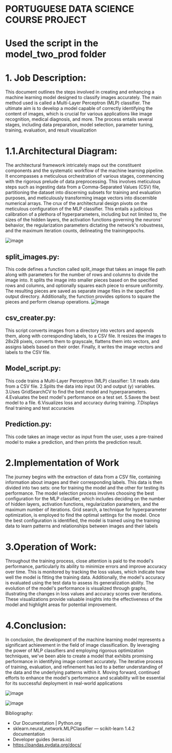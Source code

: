 # PORTUGUESE DATA SCIENCE COURSE PROJECT
# Used the script in the model_two_prod folder

# 1. Job Description:
This document outlines the steps involved in creating and enhancing a machine learning model designed to classify images accurately. The main method used is called a Multi-Layer Perceptron (MLP) classifier. The ultimate aim is to develop a model capable of correctly identifying the content of images, which is crucial for various applications like image recognition, medical diagnosis, and more. The process entails several stages, including data preparation, model selection, parameter tuning, training, evaluation, and result visualization
# 1.1.Architectural Diagram:
The architectural framework intricately maps out the constituent components and the systematic workflow of the machine learning pipeline. It encompasses a meticulous orchestration of various stages, commencing with the rigorous prelude of data preprocessing. This involves meticulous steps such as ingesting data from a Comma-Separated Values (CSV) file, partitioning the dataset into discerning subsets for training and evaluation purposes, and meticulously transforming image vectors into discernible numerical arrays. The crux of the architectural design pivots on the meticulous configuration of the MLP classifier. This entails a judicious calibration of a plethora of hyperparameters, including but not limited to, the sizes of the hidden layers, the activation functions governing the neurons' behavior, the regularization parameters dictating the network's robustness, and the maximum iteration counts, delineating the trainingepochs. 
	
![image](https://github.com/dogukan1047/data_science_project_prod/assets/70372233/86fd8f45-1543-4b19-abd5-bb94c0a00a20)

## split_images.py: 
This code defines a function called split_image that takes an image file path along with parameters for the number of rows and columns to divide the image into. It splits the image into smaller pieces based on the specified rows and columns, and optionally squares each piece to ensure uniformity. The resulting pieces are saved as separate image files in the specified output directory. Additionally, the function provides options to square the pieces and perform cleanup operations.
![image](https://github.com/dogukan1047/data_science_project_prod/assets/70372233/e2957ada-887c-489b-be9c-96c9ee595354)

## csv_creater.py:
This script converts images from a directory into vectors and appends them, along with corresponding labels, to a CSV file. It resizes the images to 28x28 pixels, converts them to grayscale, flattens them into vectors, and assigns labels based on their order. Finally, it writes the image vectors and labels to the CSV file.
	
## Model_script.py:
This code trains a Multi-Layer Perceptron (MLP) classifier:
1.It reads data from a CSV file.
2.Splits the data into input (X) and output (y) variables.
3.Uses GridSearchCV to find the best model and hyperparameters.
4.Evaluates the best model's performance on a test set.
5.Saves the best model to a file.
6.Visualizes loss and accuracy during training.
7.Displays final training and test accuracies

## Prediction.py:
This code takes an image vector as input from the user, uses a pre-trained model to  make a prediction, and then prints the prediction result.
# 2.Implementation of Work
The journey begins with the extraction of data from a CSV file, containing information about images and their corresponding labels. This data is then divided into two sets: one for training the model and the other for testing its performance. The model selection process involves choosing the best configuration for the MLP classifier, which includes deciding on the number of hidden layers, activation functions, regularization parameters, and the maximum number of iterations. Grid search, a technique for hyperparameter optimization, is employed to find the optimal settings for the model. Once the best configuration is identified, the model is trained using the training data to learn patterns and relationships between images and their labels
# 3.Operation of Work:
Throughout the training process, close attention is paid to the model's performance, particularly its ability to minimize errors and improve accuracy over time. This is monitored by tracking the loss values, which indicate how well the model is fitting the training data. Additionally, the model's accuracy is evaluated using the test data to assess its generalization ability. The evolution of the model's performance is visualized through graphs, illustrating the changes in loss values and accuracy scores over iterations. These visualizations provide valuable insights into the effectiveness of the model and highlight areas for potential improvement.
# 4.Conclusion:
In conclusion, the development of the machine learning model represents a significant achievement in the field of image classification. By leveraging the power of MLP classifiers and employing rigorous optimization techniques, we've been able to create a model that exhibits promising performance in identifying image content accurately. The iterative process of training, evaluation, and refinement has led to a better understanding of the data and the underlying patterns within it. Moving forward, continued efforts to enhance the model's performance and scalability will be essential for its successful deployment in real-world applications

 
![image](https://github.com/dogukan1047/data_science_project_prod/assets/70372233/a9e2a859-1c53-490e-a78a-0b986bfa744a)


 
![image](https://github.com/dogukan1047/data_science_project_prod/assets/70372233/5f267b4e-4f57-4e02-9f7c-c520c3550a35)

Bibliography:
*  Our Documentation | Python.org
*  sklearn.neural_network.MLPClassifier — scikit-learn 1.4.2 documentation
*  Developer guides (keras.io)
*  https://pandas.pydata.org/docs/


